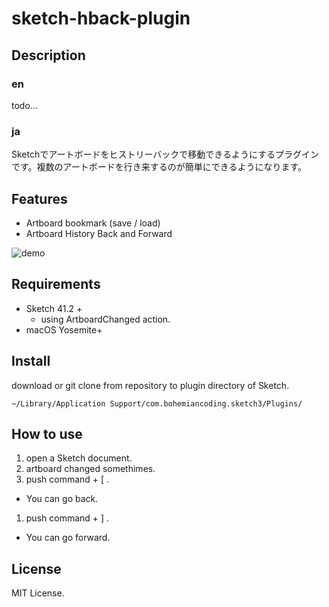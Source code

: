 # sketch-hback-plugin

## Description

### en

todo...

### ja

Sketchでアートボードをヒストリーバックで移動できるようにするプラグインです。複数のアートボードを行き来するのが簡単にできるようになります。

## Features

- Artboard bookmark (save / load)
- Artboard History Back and Forward

![demo](https://github.com/YusukeKokubo/sketch-hback-plugin/blob/master/hback-demo.gif?raw=true)

## Requirements

- Sketch 41.2 +
  - using ArtboardChanged action.
- macOS Yosemite+


## Install

download or git clone from repository to plugin directory of Sketch.

`~/Library/Application Support/com.bohemiancoding.sketch3/Plugins/`

## How to use

1. open a Sketch document.
1. artboard changed somethimes.
1. push command + [ .
  - You can go back.
1. push command + ] .
  - You can go forward.

## License

MIT License.